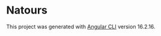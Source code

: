 # Natours

This project was generated with [Angular CLI](https://github.com/angular/angular-cli) version 16.2.16.
